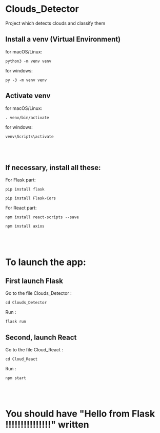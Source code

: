 # Clouds_Detector
Project which detects clouds and classify them 

<h2>Install a venv (Virtual Environment)</h2>

for macOS/Linux:
```
python3 -m venv venv
```

for windows:
```
py -3 -m venv venv
```

<h2>Activate venv</h2>

for macOS/Linux:
```
. venv/bin/activate
```
for windows:
```
venv\Scripts\activate
```
<br><br>
<h2>If necessary, install all these:</h2>
For Flask part:

```
pip install flask
```

```
pip install Flask-Cors
```
For React part:
```
npm install react-scripts --save
```

```
npm install axios
```
</br></br>
<h1>To launch the app:</h1>
<h2>First launch Flask</h2>
Go to the file Clouds_Detector :

```
cd Clouds_Detector
```

Run :
```
flask run
```
<h2>Second, launch React</h2>
Go to the file Cloud_React :

```
cd Cloud_React
```
Run :

```
npm start
```
</br></br>
<h1>You should have "Hello from Flask !!!!!!!!!!!!!!!" written</h1>
